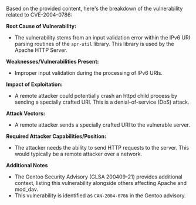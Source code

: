 Based on the provided content, here's the breakdown of the vulnerability related to CVE-2004-0786:

**Root Cause of Vulnerability:**

- The vulnerability stems from an input validation error within the IPv6 URI parsing routines of the `apr-util` library. This library is used by the Apache HTTP Server.

**Weaknesses/Vulnerabilities Present:**

- Improper input validation during the processing of IPv6 URIs.

**Impact of Exploitation:**

- A remote attacker could potentially crash an httpd child process by sending a specially crafted URI. This is a denial-of-service (DoS) attack.

**Attack Vectors:**

- A remote attacker sends a specially crafted URI to the vulnerable server.

**Required Attacker Capabilities/Position:**

- The attacker needs the ability to send HTTP requests to the server. This would typically be a remote attacker over a network.

**Additional Notes**

- The Gentoo Security Advisory (GLSA 200409-21) provides additional context, listing this vulnerability alongside others affecting Apache and mod_dav.
- This vulnerability is identified as `CAN-2004-0786` in the Gentoo advisory.